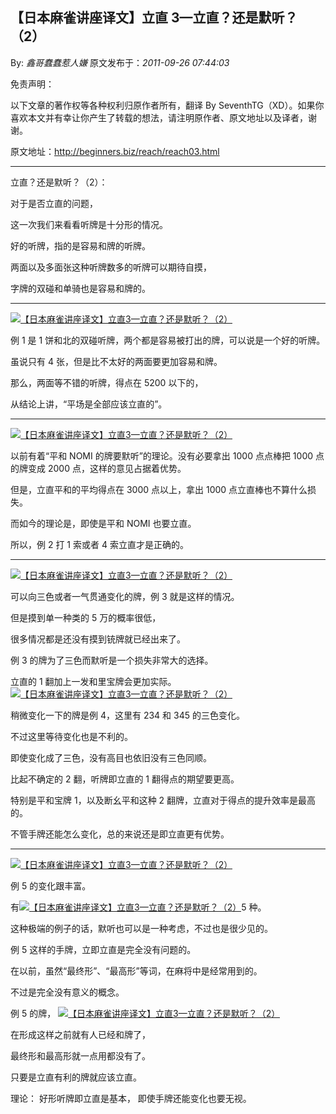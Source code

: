 ## 【日本麻雀讲座译文】立直 3—立直？还是默听？（2）

By: _鑫哥蠢蠢惹人嫌_ 原文发布于：_2011-09-26 07:44:03_

免责声明：

以下文章的著作权等各种权利归原作者所有，翻译 By
SeventhTG（XD）。如果你喜欢本文并有幸让你产生了转载的想法，请注明原作者、原文地址以及译者，谢谢。

原文地址：http://beginners.biz/reach/reach03.html

---

立直？还是默听？（2）：

对于是否立直的问题，

这一次我们来看看听牌是十分形的情况。

好的听牌，指的是容易和牌的听牌。

两面以及多面张这种听牌数多的听牌可以期待自摸，

字牌的双碰和单骑也是容易和牌的。

---

[![【日本麻雀讲座译文】立直3—立直？还是默听？（2）](http://s14.sinaimg.cn/middle/7f78b76fgadcd481765ad&690)](http://photo.blog.sina.com.cn/showpic.html#blogid=7f78b76f0100xehz&url=http://s14.sinaimg.cn/orignal/7f78b76fgadcd481765ad)

例 1 是 1 饼和北的双碰听牌，两个都是容易被打出的牌，可以说是一个好的听牌。

虽说只有 4 张，但是比不太好的两面要更加容易和牌。

那么，两面等不错的听牌，得点在 5200 以下的，

从结论上讲，“平场是全部应该立直的”。

---

[![【日本麻雀讲座译文】立直3—立直？还是默听？（2）](http://s11.sinaimg.cn/middle/7f78b76fgadcd551695ca&690)](http://photo.blog.sina.com.cn/showpic.html#blogid=7f78b76f0100xehz&url=http://s11.sinaimg.cn/orignal/7f78b76fgadcd551695ca)

以前有着“平和 NOMI 的牌要默听”的理论。没有必要拿出 1000 点点棒把 1000 点的牌变成 2000 点，这样的意见占据着优势。

但是，立直平和的平均得点在 3000 点以上，拿出 1000 点立直棒也不算什么损失。

而如今的理论是，即使是平和 NOMI 也要立直。

所以，例 2 打 1 索或者 4 索立直才是正确的。

---

[![【日本麻雀讲座译文】立直3—立直？还是默听？（2）](http://s4.sinaimg.cn/middle/7f78b76fgadcd6cfb3913&690)](http://photo.blog.sina.com.cn/showpic.html#blogid=7f78b76f0100xehz&url=http://s4.sinaimg.cn/orignal/7f78b76fgadcd6cfb3913)

可以向三色或者一气贯通变化的牌，例 3 就是这样的情况。

但是摸到单一种类的 5 万的概率很低，

很多情况都是还没有摸到铳牌就已经出来了。

例 3 的牌为了三色而默听是一个损失非常大的选择。

立直的 1 翻加上一发和里宝牌会更加实际。
[![【日本麻雀讲座译文】立直3—立直？还是默听？（2）](http://s8.sinaimg.cn/middle/7f78b76fgadcd77f2d2f7&690)](http://photo.blog.sina.com.cn/showpic.html#blogid=7f78b76f0100xehz&url=http://s8.sinaimg.cn/orignal/7f78b76fgadcd77f2d2f7)

稍微变化一下的牌是例 4，这里有 234 和 345 的三色变化。

不过这里等待变化也是不利的。

即使变化成了三色，没有高目也依旧没有三色同顺。

比起不确定的 2 翻，听牌即立直的 1 翻得点的期望要更高。

特别是平和宝牌 1，以及断幺平和这种 2 翻牌，立直对于得点的提升效率是最高的。

不管手牌还能怎么变化，总的来说还是即立直更有优势。

---

[![【日本麻雀讲座译文】立直3—立直？还是默听？（2）](http://s10.sinaimg.cn/middle/7f78b76fgadcd8a2813d9&690)](http://photo.blog.sina.com.cn/showpic.html#blogid=7f78b76f0100xehz&url=http://s10.sinaimg.cn/orignal/7f78b76fgadcd8a2813d9)

例 5 的变化跟丰富。

有[![【日本麻雀讲座译文】立直3—立直？还是默听？（2）](http://s14.sinaimg.cn/middle/7f78b76fgadcd8cbd148d&690)](http://photo.blog.sina.com.cn/showpic.html#blogid=7f78b76f0100xehz&url=http://s14.sinaimg.cn/orignal/7f78b76fgadcd8cbd148d)5 种。

这种极端的例子的话，默听也可以是一种考虑，不过也是很少见的。

例 5 这样的手牌，立即立直是完全没有问题的。

在以前，虽然“最终形”、“最高形”等词，在麻将中是经常用到的。

不过是完全没有意义的概念。

例 5 的牌，
[![【日本麻雀讲座译文】立直3—立直？还是默听？（2）](http://s12.sinaimg.cn/middle/7f78b76fgadcd990cf0bb&690)](http://photo.blog.sina.com.cn/showpic.html#blogid=7f78b76f0100xehz&url=http://s12.sinaimg.cn/orignal/7f78b76fgadcd990cf0bb)

在形成这样之前就有人已经和牌了，

最终形和最高形就一点用都没有了。

只要是立直有利的牌就应该立直。

理论：
好形听牌即立直是基本，
即使手牌还能变化也要无视。
